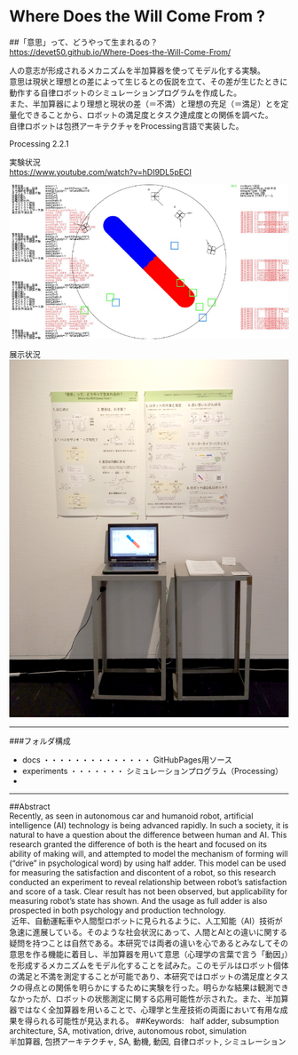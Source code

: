 # Where Does the Will Come From ?  
##「意思」って、どうやって生まれるの？  
https://devet50.github.io/Where-Does-the-Will-Come-From/  
  
人の意志が形成されるメカニズムを半加算器を使ってモデル化する実験。  
意思は現状と理想との差によって生じるとの仮説を立て、その差が生じたときに動作する自律ロボットのシミュレーションプログラムを作成した。  
また、半加算器により理想と現状の差（＝不満）と理想の充足（＝満足）とを定量化できることから、ロボットの満足度とタスク達成度との関係を調べた。  
自律ロボットは包摂アーキテクチャをProcessing言語で実装した。  

Processing 2.2.1  


実験状況  
<https://www.youtube.com/watch?v=hDI9DL5pECI>  
  
![実験状況](https://github.com/deveT50/images/blob/master/Where-Does-the-Will-Come-From/experiment_2.png "展示状況")  
  
展示状況  
![展示状況](https://github.com/deveT50/images/blob/master/Where-Does-the-Will-Come-From/exibition_2.png "展示状況")  
  
  
***  
###フォルダ構成
* docs ・・・・・・・・・・・・・・ GitHubPages用ソース  
* experiments ・・・・・・・ シミュレーションプログラム（Processing）  
* 




***  
##Abstract  
Recently, as seen in autonomous car and humanoid robot, artificial intelligence (AI) technology is being advanced rapidly. In such a society, it is natural to have a question about the difference between human and AI. This research granted the difference of both is the heart and focused on its ability of making will, and attempted to model the mechanism of forming will (“drive” in psychological word) by using half adder. This model can be used for measuring the satisfaction and discontent of a robot, so this research conducted an experiment to reveal relationship between robot’s satisfaction and score of a task. Clear result has not been observed, but applicability for measuring robot’s state has shown. And the usage as full adder is also prospected in both psychology and production technology.  
  近年、自動運転車や人間型ロボットに見られるように、人工知能（AI）技術が急速に進展している。そのような社会状況にあって、人間とAIとの違いに関する疑問を持つことは自然である。本研究では両者の違いを心であるとみなしてその意思を作る機能に着目し、半加算器を用いて意思（心理学の言葉で言う「動因」）を形成するメカニズムをモデル化することを試みた。このモデルはロボット個体の満足と不満を測定することが可能であり、本研究ではロボットの満足度とタスクの得点との関係を明らかにするために実験を行った。明らかな結果は観測できなかったが、ロボットの状態測定に関する応用可能性が示された。また、半加算器ではなく全加算器を用いることで、心理学と生産技術の両面において有用な成果を得られる可能性が見込まれる。
##Keywords:  
half adder, subsumption architecture, SA, motivation, drive, autonomous robot, simulation  
半加算器, 包摂アーキテクチャ, SA, 動機, 動因, 自律ロボット, シミュレーション  
